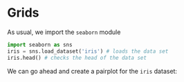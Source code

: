 # Grids

As usual, we import the `seaborn` module 
````python
import seaborn as sns
iris = sns.load_dataset('iris') # loads the data set
iris.head() # checks the head of the data set
````

We can go ahead and create a pairplot for the `iris` dataset:





